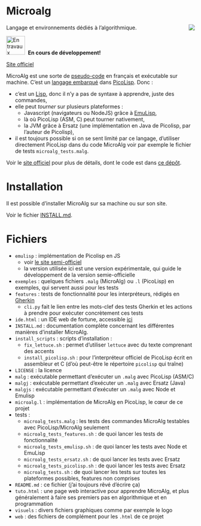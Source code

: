 Microalg
========

<a href="https://travis-ci.org/Microalg/Microalg" style="float:right;">
<img src="https://travis-ci.org/Microalg/Microalg.svg?branch=master"></a>

Langage et environnements dédiés à l’algorithmique.

<img src="http://www.art-decor.org/mediawiki/images/9/9f/Attention_icon.svg"
     alt="En travaux" height="50"/>&nbsp;&nbsp;**En cours de développement!**

[Site officiel](http://microalg.info/)

MicroAlg est une sorte de [pseudo-code](https://fr.wikipedia.org/wiki/Pseudo-code)
en français et exécutable sur machine. C’est un [langage
embarqué](https://fr.wikipedia.org/wiki/Langage_d%C3%A9di%C3%A9#Langages_d.C3.A9di.C3.A9s_internes_et_externes)
dans [PicoLisp](http://picolisp.com). Donc :

* c’est un [Lisp](http://fr.wikipedia.org/wiki/Lisp), donc il n’y a pas de
  syntaxe à apprendre, juste des commandes,
* elle peut *tourner* sur plusieurs plateformes :
    * Javascript (navigateurs ou NodeJS) grâce à
      [EmuLisp](http://grahack.github.io/EmuLisp),
    * là où PicoLisp (ASM, C) peut tourner nativement,
    * la JVM grâce à Ersatz (une implémentation en Java de Picolisp, par
      l’auteur de Picolisp),
* il est toujours possible si on se sent limité par ce langage, d’utiliser
  directement PicoLisp dans du code MicroAlg voir par exemple le fichier de
  tests `microalg_tests.malg`.

Voir le [site officiel](http://microalg.info/) pour plus de détails, dont le
code est dans [ce dépôt](https://github.com/Microalg/microalg.github.io).

Installation
============

Il est possible d’installer MicroAlg sur sa machine ou sur son site.

Voir le fichier [INSTALL.md](https://github.com/Microalg/Microalg/blob/latest/INSTALL.md).

Fichiers
========

* `emulisp` : implémentation de Picolisp en JS
    * voir [le site semi-officiel](https://github.com/grahack/emulisp)
    * la version utilisée ici est une version expérimentale, qui guide le
      développement de la version semie-officielle
* `exemples` : quelques fichiers `.malg` (MicroAlg) ou `.l` (PicoLisp) en
  exemples, qui servent aussi pour les tests
* `features` : tests de fonctionnalité pour les interpréteurs, rédigés en
  [Gherkin](https://github.com/cucumber/cucumber/wiki/Gherkin)
    * `cli.py` fait le lien entre les mots-clef des tests Gherkin et les
      actions à prendre pour exécuter concrètement ces tests
* `ide.html` : un IDE web de fortune, accessible [ici](http://microalg.info/ide.html)
* `INSTALL.md` : documentation complète concernant les différentes manières
  d’installer MicroAlg.
* `install_scripts` : scripts d’installation :
    * `fix_lettuce.sh` : permet d’utiliser `lettuce` avec du texte comprenant
      des accents
    * `install_picolisp.sh` : pour l’interpréteur officiel de PicoLisp écrit en
      assembleur et C
      (d’où peut-être le répertoire `picolisp` qui traîne)
* `LICENSE` : la licence
* `malg` : exécutable permettant d’exécuter un `.malg` avec PicoLisp (ASM/C)
* `malgj` : exécutable permettant d’exécuter un `.malg` avec Ersatz (Java)
* `malgjs` : exécutable permettant d’exécuter un `.malg` avec Node et Emulisp
* `microalg.l` : implémentation de MicroAlg en PicoLisp, le cœur de ce projet
* tests :
    * `microalg_tests.malg` : les tests des commandes MicroAlg testables avec
      PicoLisp/MicroAlg seulement
    * `microalg_tests_features.sh` : de quoi lancer les tests de fonctionnalité
    * `microalg_tests_emulisp.sh` :  de quoi lancer les tests avec Node et EmuLisp
    * `microalg_tests_ersatz.sh` :   de quoi lancer les tests avec Ersatz
    * `microalg_tests_picolisp.sh` : de quoi lancer les tests avec Ersatz
    * `microalg_tests.sh` :  de quoi lancer les tests sur toutes les
                             plateformes possibles, features non comprises
* `README.md` : ce fichier (j’ai toujours rêvé d’écrire ça)
* `tuto.html` : une page web interactive pour apprendre MicroAlg, et plus
  généralement à faire ses premiers pas en algorithmique et en programmation
* `visuels` : divers fichiers graphiques comme par exemple le logo
* `web` : des fichiers de complément pour les `.html` de ce projet
